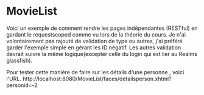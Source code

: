 # MovieList
Voici un exemple de comment rendre les pages indépendantes (RESTful) en gardant le requestscoped comme vu lors de la théorie du cours.
Je n'ai volontairement pas rajouté de validation de type ou autres, j'ai préféré garder l'exemple simple en gérant les ID négatif.
Les autres validation devrait suivre la même logique(excepter celle du login qui est lier au Realms glassfish).

Pour tester cette manière de faire sur les détails d'une personne , voici l'URL.
http://localhost:8080/MovieList/faces/detailsperson.xhtml?personid=-2
